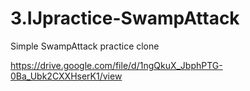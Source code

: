 # 3.IJpractice-SwampAttack
Simple SwampAttack practice clone

https://drive.google.com/file/d/1ngQkuX_JbphPTG-0Ba_Ubk2CXXHserK1/view 
